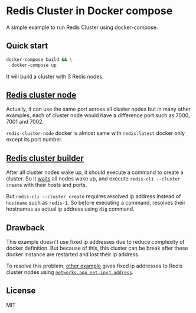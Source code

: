 # Redis Cluster in Docker compose

A simple example to run Redis Cluster using docker-compose.

## Quick start

```bash
docker-compose build && \
  docker-compose up
```

It will build a cluster with 3 Redis nodes.

## [Redis cluster node](node)

Actually, it can use the same port across all cluster nodes but in many other examples, each of cluster node would have a difference port such as 7000, 7001 and 7002.

`redis-cluster-node` docker is almost same with `redis:latest` docker only except its port number.

## [Redis cluster builder](builder)

After all cluster nodes wake up, it should execute a command to create a cluster. So it [waits](https://github.com/ufoscout/docker-compose-wait) all nodes wake up, and execute `redis-cli --cluster create` with their hosts and ports.

But `redis-cli --cluster create` requires resolved ip address instead of `hostname` such as `redis-1`. So before executing a command, resolves their hostnames as actual ip address using `dig` command.

## Drawback

This example doesn't use fixed ip addresses due to reduce complexity of docker definition. But because of this, this cluster can be break after these docker instance are restarted and lost their ip address.

To resolve this problem, [other example](https://github.com/cpapidas/docker-compose-redis-cluster/) gives fixed ip addresses to Redis cluster nodes using [`networks.app_net.ipv4_address`](https://docs.docker.com/compose/compose-file/#ipv4_address-ipv6_address).

## License

MIT
